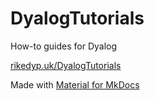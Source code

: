 # DyalogTutorials
How-to guides for Dyalog

[rikedyp.uk/DyalogTutorials](https://rikedyp.uk/DyalogTutorials)

Made with [Material for MkDocs](https://squidfunk.github.io/mkdocs-material/)
